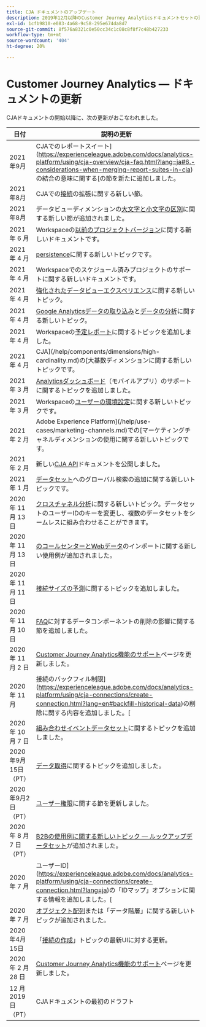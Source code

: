 ```yaml
---
title: CJA ドキュメントのアップデート
description: 2019年12月以降のCustomer Journey Analyticsドキュメントセットの更新内容を示します。
exl-id: 1cfb9810-e083-4a68-9c58-295e674da8d7
source-git-commit: 8f576a8321c0e50cc34c1c08c8f8f7c48b427233
workflow-type: tm+mt
source-wordcount: '404'
ht-degree: 20%

---
```


# Customer Journey Analytics — ドキュメントの更新

CJAドキュメントの開始以降に、次の更新がおこなわれました。

| 日付 | 説明の更新 |
| --- | --- |
| 2021年9月 | CJAでのレポートスイート](https://experienceleague.adobe.com/docs/analytics-platform/using/cja-overview/cja-faq.html?lang=ja#6.-considerations-when-merging-report-suites-in-cja)の結合の意味に関する[の節を新たに追加しました。 |
| 2021年8月 | CJAでの[接続](https://experienceleague.adobe.com/docs/analytics-platform/using/cja-connections/manage-connections.html?lang=ja)の拡張に関する新しい節。 |
| 2021年8月 | データビューディメンションの[大文字と小文字の区別](https://experienceleague.adobe.com/docs/analytics-platform/using/cja-dataviews/create-dataview.html?lang=ja#configure-behavior-settings)に関する新しい節が追加されました。 |
| 2021 年 6 月 | Workspaceの[以前のプロジェクトバージョン](https://experienceleague.adobe.com/docs/analytics-platform/using/cja-workspace/build-workspace-project/save-projects.html?lang=en#previous-version)に関する新しいドキュメントです。 |
| 2021 年 4 月 | [persistence](/help/data-views/persistence.md)に関する新しいトピックです。 |
| 2021 年 4 月 | Workspaceでのスケジュール済みプロジェクトのサポートに関する新しいドキュメントです。 |
| 2021 年 4 月 | [強化されたデータビューエクスペリエンス](/help/data-views/data-views.md)に関する新しいトピック。 |
| 2021 年 4 月 | [Google Analyticsデータの取り込み](/help/use-cases/ga-to-cja.md)と[データの分析](/help/use-cases/ga-to-cja-reporting.md)に関する新しいトピック。 |
| 2021 年 4 月 | Workspaceの[予定レポート](/help/analysis-workspace/curate-share/t-schedule-report.md)に関するトピックを追加しました。 |
| 2021 年 4 月 | CJA](/help/components/dimensions/high-cardinality.md)の[大基数ディメンションに関する新しいトピックです。 |
| 2021 年 3 月 | [Analyticsダッシュボード](/help/mobile-app/home.md)（モバイルアプリ）のサポートに関するトピックを追加しました。 |
| 2021 年 3 月 | Workspaceの[ユーザーの環境設定](/help/analysis-workspace/user-preferences.md)に関する新しいトピックです。 |
| 2021 年 2 月 | Adobe Experience Platform](/help/use-cases/marketing-channels.md)での[マーケティングチャネルディメンションの使用に関する新しいトピックです。 |
| 2021 年 2 月 | 新しい[CJA API](https://www.adobe.io/cja-apis/docs/)ドキュメントを公開しました。 |
| 2021 年 1 月 | [データセット](/help/use-cases/global-lookups.md)へのグローバル検索の追加に関する新しいトピックです。 |
| 2020 年 11 月 13 日 | [クロスチャネル分析](/help/connections/cca/overview.md)に関する新しいトピック。データセットのユーザーIDのキーを変更し、複数のデータセットをシームレスに組み合わせることができます。 |
| 2020 年 11 月 13 日 | [のコールセンターとWebデータ](/help/use-cases/call-center.md)のインポートに関する新しい使用例が追加されました。 |
| 2020 年 11 月 11 日 | [接続サイズの予測](/help/connections/estimate-connection-size.md)に関するトピックを追加しました。 |
| 2020 年 11 月 10 日 | [FAQ](/help/getting-started/cja-faq.md)に対するデータコンポーネントの削除の影響に関する節を追加しました。 |
| 2020 年 11 月 2 日 | [Customer Journey Analytics機能のサポート](/help/getting-started/cja-aa.md)ページを更新しました。 |
| 2020 年 11 月 | 接続のバックフィル制限](https://experienceleague.adobe.com/docs/analytics-platform/using/cja-connections/create-connection.html?lang=en#backfill-historical-data)の削除に関する内容を追加しました。[ |
| 2020 年 10 月 7 日 | [組み合わせイベントデータセット](/help/connections/combined-dataset.md)に関するトピックを追加しました。 |
| 2020年9月15日（PT） | [データ取得](/help/use-cases/data-ingestion.md)に関するトピックを追加しました。 |
| 2020年9月2日（PT） | [ユーザー権限](https://experienceleague.adobe.com/docs/analytics-platform/using/cja-overview/cja-overview.html?lang=ja)に関する節を更新しました。 |
| 2020 年 8 月 7 日（PT） | [B2Bの使用例に関する新しいトピック — ルックアップデータセット](/help/use-cases/b2b.md)が追加されました。 |
| 2020 年 7 月 | ユーザーID](https://experienceleague.adobe.com/docs/analytics-platform/using/cja-connections/create-connection.html?lang=ja)の「IDマップ」オプションに関する情報を追加しました。[ |
| 2020 年 7 月 | [オブジェクト配列](/help/use-cases/object-arrays.md)または「データ階層」に関する新しいトピックが追加されました。 |
| 2020年4月15日 | 「[接続の作成](/help/connections/create-connection.md)」トピックの最新UIに対する更新。 |
| 2020 年 2 月 28 日 | [Customer Journey Analytics機能のサポート](/help/getting-started/cja-aa.md)ページを更新しました。 |
| 12 月 2019 日（PT） | CJAドキュメントの最初のドラフト |
